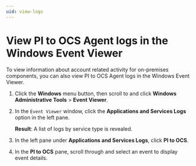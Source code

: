 ```yaml
---
uid: view-logs
---
```


# View PI to OCS Agent logs in the Windows Event Viewer

To view information about account related activity for on-premises components, you can also view PI to OCS Agent logs in the Windows Event Viewer.

1. Click the **Windows** menu button, then scroll to and click **Windows Administrative Tools** > **Event Viewer**.
 
1. In the `Event Viewer` window, click the **Applications and Services Logs** option in the left pane.
 
    **Result**: A list of logs by service type is revealed.

1. In the left pane under **Applications and Services Logs**, click **PI to OCS**.

1. In the **PI to OCS** pane, scroll through and select an event to display event details.
